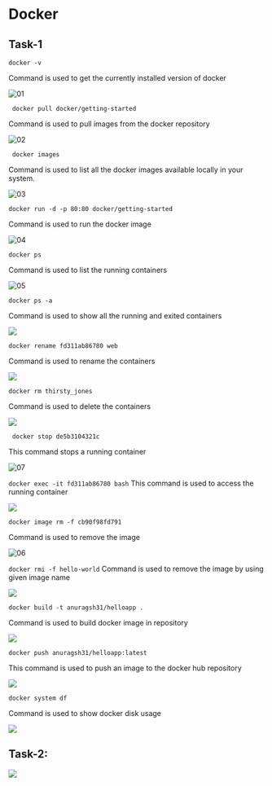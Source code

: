 # Docker

## Task-1

``` docker -v ```

Command is used to get the currently installed version of docker


![01](https://user-images.githubusercontent.com/106172048/194724595-c0fbac54-b623-45cd-b5b4-10efd2be70d9.jpg)


``` docker pull docker/getting-started```

Command is used to pull images from the docker repository

![02](https://user-images.githubusercontent.com/106172048/194724599-4df874c5-0cc9-49e5-8f93-b5342a14e7fc.jpg)


``` docker images```

Command is used to list all the docker images available locally in your system.

![03](https://user-images.githubusercontent.com/106172048/194724608-d02c8a05-653b-4030-a6d4-20223a8f1439.jpg)


```docker run -d -p 80:80 docker/getting-started```

Command is used to run the docker image

![04](https://user-images.githubusercontent.com/106172048/194724611-7d9b19a4-da70-459d-adfb-36090231b6c9.jpg)


```docker ps```

Command is used to list the running containers

![05](https://user-images.githubusercontent.com/106172048/194724613-281367c9-8e89-4d29-a3c7-dc788484eaf5.jpg)


```docker ps -a```

Command is used to show all the running and exited containers


![](Docker_command/14_allContainer.jpg)



```docker rename fd311ab86780 web```

Command is used to rename the containers

![](Docker_command/13_rename.jpg)

```docker rm thirsty_jones```

Command is used to delete the containers

![](Docker_command/15_deleteContainer.jpg)

``` docker stop de5b3104321c```

This command stops a running container

![07](https://user-images.githubusercontent.com/106172048/194724617-06669763-2f6a-4b2d-a9f9-7e95ddb09f8e.jpg)

```docker exec -it fd311ab86780 bash```
This command is used to access the running container

![](Docker_command/16.jpg)


```docker image rm -f cb90f98fd791```

Command is used to remove the image

![06](https://user-images.githubusercontent.com/106172048/194724615-2549aca0-fabc-42c6-807f-90343b5d4e63.jpg)

```docker rmi -f hello-world```
Command is used to remove the image by using given image name

![](Docker_command/08.jpg)


```docker build -t anuragsh31/helloapp .```

Command is used to build docker image in repository

![](Docker_command/11_buildRepository.jpg)



```docker push anuragsh31/helloapp:latest ```

This command is used to push an image to the docker hub repository

![](Docker_command/12_Push.jpg)


```docker system df```


Command is used to show docker disk usage

![](Docker_command/17_dockersystem.jpg)


## Task-2:



![](Docker_command/2.jpg)
